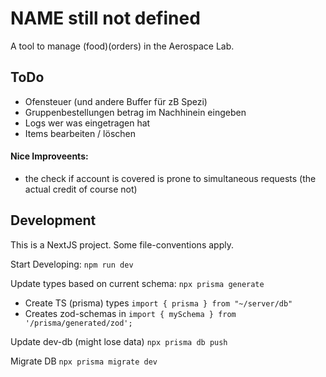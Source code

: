 # NAME still not defined
A tool to manage (food)(orders) in the Aerospace Lab.

## ToDo
- Ofensteuer (und andere Buffer für zB Spezi)
- Gruppenbestellungen betrag im Nachhinein eingeben
- Logs wer was eingetragen hat
- Items bearbeiten / löschen
#### Nice Improveents:
- the check if account is covered is prone to simultaneous requests (the actual credit of course not)


## Development
This is a NextJS project. Some file-conventions apply.

Start Developing:
`npm run dev`

Update types based on current schema:
`npx prisma generate`
- Create TS (prisma) types `import { prisma } from "~/server/db"`
- Creates zod-schemas in `import { mySchema } from '/prisma/generated/zod';`

Update dev-db (might lose data)
`npx prisma db push`

Migrate DB
`npx prisma migrate dev`